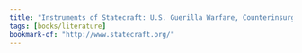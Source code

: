 ```yaml
---
title: "Instruments of Statecraft: U.S. Guerilla Warfare, Counterinsurgency, and Counterterrorism, 1940-1990"
tags: [books/literature]
bookmark-of: "http://www.statecraft.org/"
---
```

